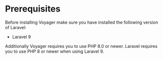 # Prerequisites

Before installing Voyager make sure you have installed the following version of Laravel:
- Laravel 9

Additionally Voyager requires you to use PHP 8.0 or newer. Laravel requires you to use PHP 8 or newer when using Laravel 9.
